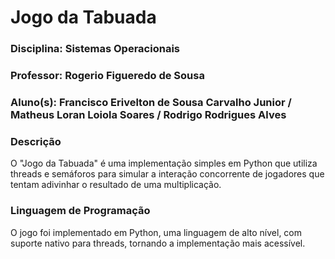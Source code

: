 # Jogo da Tabuada

### Disciplina: Sistemas Operacionais
### Professor: Rogerio Figueredo de Sousa
### Aluno(s): Francisco Erivelton de Sousa Carvalho Junior / Matheus Loran Loiola Soares / Rodrigo Rodrigues Alves

### Descrição

O "Jogo da Tabuada" é uma implementação simples em Python que utiliza threads e semáforos para simular a interação concorrente de jogadores que tentam adivinhar o resultado de uma multiplicação.

### Linguagem de Programação

O jogo foi implementado em Python, uma linguagem de alto nível, com suporte nativo para threads, tornando a implementação mais acessível.
